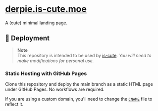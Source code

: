 # [derpie.is-cute.moe](https://derpie.is-cute.moe)

A (cute) minimal landing page.

## 🌠 Deployment
> **Note**  
> This repository is intended to be used by [is-cute](https://github.com/is-cute). *You will need to make modifications for personal use.*

### Static Hosting with GitHub Pages
Clone this repository and deploy the main branch as a static HTML page under GitHub Pages. No workflows are required.

If you are using a custom domain, you'll need to change the [`CNAME`](https://github.com/is-cute/is-cute.github.io/blob/bocchi/CNAME) file to reflect it.